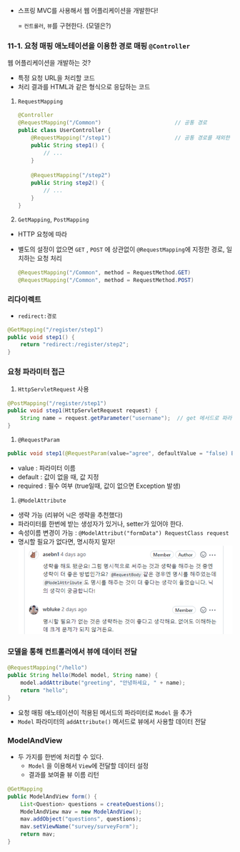 - 스프링 MVC를 사용해서 웹 어플리케이션을 개발한다!

  = `컨트롤러`, `뷰`를 구현한다. (모델은?)


### 11-1. 요청 매핑 애노테이션을 이용한 경로 매핑 `@Controller`

웹 어플리케이션을 개발하는 것?

- 특정 요청 URL을 처리할 코드
- 처리 결과를 HTML과 같은 형식으로 응답하는 코드
1. `RequestMapping`

    ```java
    @Controller
    @RequestMapping("/Common")                       // 공통 경로
    public class UserController {
        @RequestMapping("/step1")                    // 공통 경로를 재외한 나머지 경로
        public String step1() {
            // ...
        }
    
        @RequestMapping("/step2")
        public String step2() {
            // ...
        }
    }
    ```

2. `GetMapping`, `PostMapping`
- HTTP 요청에 따라
- 별도의 설정이 없으면 `GET` , `POST` 에 상관없이 `@RequestMapping`에 지정한 경로, 일치하는 요청 처리

    ```java
    @RequestMapping("/Common", method = RequestMethod.GET)
    @RequestMapping("/Common", method = RequestMethod.POST)
    ```


### 리다이렉트

- `redirect:경로`

```java
@GetMapping("/register/step1")
public void step1() {
	return "redirect:/register/step2";
}
```

### 요청 파라미터 접근

1. `HttpServletRequest` 사용

```java
@PostMapping("/register/step1")
public void step1(HttpServletRequest request) {
	String name = request.getParameter("username");  // get 메서드로 파라미터 구함
}
```

1. `@RequestParam`

```java
public void step1(@RequestParam(value="agree", defaultValue = "false) Boolean agree) {}
```

- value : 파라미터 이름
- default : 값이 없을 때, 값 지정
- required : 필수 여부 (true일때, 값이 없으면 Exception 발생)
1. `@ModelAttribute`
- 생략 가능 (리뷰어 `닉`은 생략을 추천했다)
- 파라미터를 한번에 받는 생성자가 있거나, setter가 있어야 한다.
- 속성이름 변경이 가능 :  `@ModelAttribut("formData") RequestClass request`
- 명시할 필요가 없다면, 명시하지 말자!
![](image/11.png)

### 모델을 통해 컨트롤러에서 뷰에 데이터 전달

```java
@RequestMapping("/hello")
public String hello(Model model, String name) {
    model.addAttribute("greeting", "안녕하세요, " + name);
    return "hello";
}
```

- 요청 매핑 애노테이션이 적용된 메서드의 파라미터로 `Model` 을 추가
- `Model` 파라미터의 `addAttribute()` 메서드로 뷰에서 사용할 데이터 전달

### ModelAndView

- 두 가지를 한번에 처리할 수 있다.
    - `Model` 을 이용해서 `View`에 전달할 데이터 설정
    - 결과를 보여줄 뷰 이름 리턴

```java
@GetMapping
public ModelAndView form() {
    List<Question> questions = createQuestions();
    ModelAndView mav = new ModelAndView();
    mav.addObject("questions", questions);
    mav.setViewName("survey/surveyForm");
    return mav;
}
```